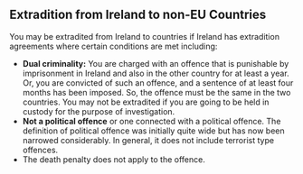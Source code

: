 ##  Extradition from Ireland to non-EU Countries

You may be extradited from Ireland to countries if Ireland has extradition
agreements where certain conditions are met including:

  * **Dual criminality:** You are charged with an offence that is punishable by imprisonment in Ireland and also in the other country for at least a year. Or, you are convicted of such an offence, and a sentence of at least four months has been imposed. So, the offence must be the same in the two countries. You may not be extradited if you are going to be held in custody for the purpose of investigation. 
  * **Not a political offence** or one connected with a political offence. The definition of political offence was initially quite wide but has now been narrowed considerably. In general, it does not include terrorist type offences. 
  * The death penalty does not apply to the offence. 
